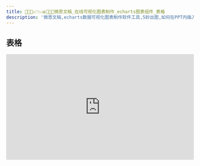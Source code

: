 ```yaml
---
title: 🥉🥇🥈📈📉📊🧡💛💚微思文稿_在线可视化图表制作_echarts图表组件_表格
description: '微思文稿,echarts数据可视化图表制作软件工具,5妙出图,如何在PPT内插入表格'
---
```


## 表格
<iframe  
 style="width: 100%;aspect-ratio: 16/9"
 src="https://vslide.cn/slides?showPage=false&id=demo/simple-table"  
 frameborder=0  
 allowfullscreen>
 </iframe>